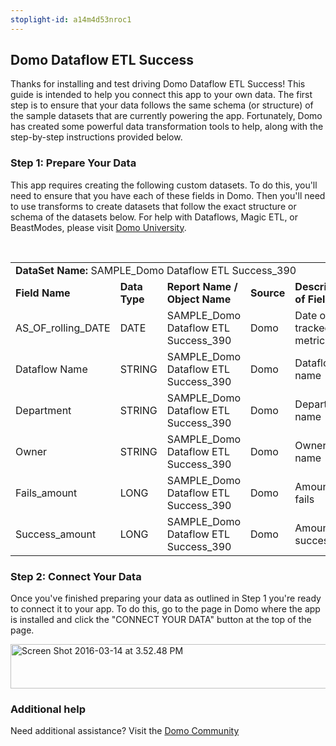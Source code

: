 ```yaml
---
stoplight-id: a14m4d53nroc1
---
```


<div class="col-md-12 content-panel">
                <h2>Domo Dataflow ETL Success</h2>
                <p></p><p>Thanks for installing and test driving <span id="title">Domo Dataflow ETL Success</span>! This guide is intended to help you connect this app to your own data. The first step is to ensure that your data follows the same schema (or structure) of the sample datasets that are currently powering the app. Fortunately, Domo has created some powerful data transformation tools to help, along with the step-by-step instructions provided below.</p><div class="doc-row" id="Step%201:%20Identify%20Required%20Data%20Fields"><h3 class="doc-row-title">Step 1: Prepare Your Data</h3><div class="small-pad-bottom"><p>This app requires creating the following custom datasets. To do this, you'll need to ensure that you have each of these fields in Domo. Then you'll need to use transforms to create datasets that follow the exact structure or schema of the datasets below. For help with Dataflows, Magic ETL, or BeastModes, please visit <a href="https://university.domo.com/" target="_blank">Domo University</a>.</p></div>
                <br>
                <div id="custom-data-container"><table id="SAMPLE_Domo-Dataflow-ETL-Success_390"><tbody><tr><td colspan="6"><strong>DataSet Name:</strong> <span class="value">SAMPLE_Domo Dataflow ETL Success_390</span></td></tr><!--tr>    <td colspan="6"></td></tr--><tr><td><strong>Field Name</strong></td><td><strong>Data Type</strong></td><td><strong>Report Name / Object Name</strong></td><td><strong>Source </strong></td><td colspan="2"><strong>Description of Field</strong></td></tr><tr><td>AS_OF_rolling_DATE</td><td>DATE</td><td>SAMPLE_Domo Dataflow ETL Success_390</td><td>Domo</td><td colspan="2">Date of tracked metrics</td></tr><tr><td>Dataflow Name</td><td>STRING</td><td>SAMPLE_Domo Dataflow ETL Success_390</td><td>Domo</td><td colspan="2">Dataflow name</td></tr><tr><td>Department</td><td>STRING</td><td>SAMPLE_Domo Dataflow ETL Success_390</td><td>Domo</td><td colspan="2">Department name</td></tr><tr><td>Owner</td><td>STRING</td><td>SAMPLE_Domo Dataflow ETL Success_390</td><td>Domo</td><td colspan="2">Owner name</td></tr><tr><td>Fails_amount</td><td>LONG</td><td>SAMPLE_Domo Dataflow ETL Success_390</td><td>Domo</td><td colspan="2">Amount of fails</td></tr><tr><td>Success_amount</td><td>LONG</td><td>SAMPLE_Domo Dataflow ETL Success_390</td><td>Domo</td><td colspan="2">Amount of success</td></tr></tbody></table><div class="doc-row medium-pad-top">
                <h3 class="doc-row-title">Step 2: Connect Your Data</h3>
                <div class="small-pad-bottom">
                    <p>Once you've finished preparing your data as outlined in Step 1 you're ready to connect it to your app. To do this, go to the page in Domo where the app is installed and click the "CONNECT YOUR DATA" button at the top of the page.</p>
                    <p class="small-pad">
                    <img class="alignnone size-full wp-image-1207" src="https://s3.amazonaws.com/development.domo.com/wp-content/uploads/2016/03/14155707/Screen-Shot-2016-03-14-at-3.52.48-PM1.png" alt="Screen Shot 2016-03-14 at 3.52.48 PM" width="1158" height="71">
                    </p>
                    <div id="ooyalaplayer-IyYTc1MjE61NwLdtrxXvZuhH-dSGbWnR" class="ooyalaplayer"></div>
                    <script>
                        OO.ready(function() {
                            OO.Player.create("ooyalaplayer-IyYTc1MjE61NwLdtrxXvZuhH-dSGbWnR", "IyYTc1MjE61NwLdtrxXvZuhH-dSGbWnR", {
                                height: 380
                            });
                        });
                    </script>
                </div>
                <h3 class="doc-row-title">Additional help</h3>
                <div class="small-pad-bottom">
                    <p>Need additional assistance? Visit the <a href="https://dojo.domo.com">Domo Community</a></p>
                </div>
            </div></div></div><p></p>            </div>
